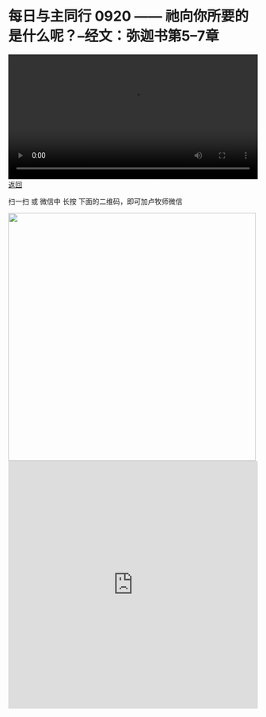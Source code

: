 # 每日与主同行 0920 —— 祂向你所要的是什么呢？–经文：弥迦书第5–7章

<video width='100%' controls src='https://go2024.simai.life/api?redirect=https://r2.savefamily.net/@pastorpaulqiankunlu618/KNO-Q3x9jOY.mp4?metric=PastorLu%26keyword=webpage%26type=video%26bot=26%26to=webpage'></video>
<a href='../daily.html'> 返回 </a>
<p>扫一扫 或 微信中 长按 下面的二维码，即可加卢牧师微信</p>
<img src='https://r2.savefamily.net/OVagt1.JPG' width='500px' />



<iframe width="100%" height="500" src="https://www.youtube.com/embed/KNO-Q3x9jOY?si=zz5OCgHQvyW71w8c&amp;controls=0" title="YouTube video player" frameborder="0" allow="accelerometer; autoplay; clipboard-write; encrypted-media; gyroscope; picture-in-picture; web-share" referrerpolicy="strict-origin-when-cross-origin" allowfullscreen></iframe>